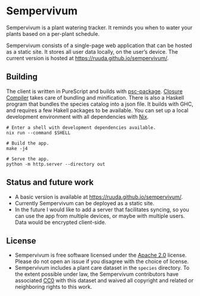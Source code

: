# Sempervivum

Sempervivum is a plant watering tracker. It reminds you when to water your
plants based on a per-plant schedule.

Sempervivum consists of a single-page web application that can be hosted as a
static site. It stores all user data locally, on the user’s device. The current
version is hosted at https://ruuda.github.io/sempervivum/.

## Building

The client is written in PureScript and builds with [psc-package][psc-package].
[Closure Compiler][closure] takes care of bundling and minification. There is
also a Haskell program that bundles the species catalog into a json file. It
builds with GHC, and requires a few Hakell packages to be available. You can set
up a local development environment with all dependencies with [Nix][nix].

    # Enter a shell with development dependencies available.
    nix run --command $SHELL

    # Build the app.
    make -j4

    # Serve the app.
    python -m http.server --directory out

## Status and future work

 * A basic version is available at https://ruuda.github.io/sempervivum/.
 * Currently Sempervivum can be deployed as a static site.
 * In the future I would like to add a server that facilitates syncing, so you
   can use the app from multiple devices, or maybe with multiple users. Data
   would be encrypted client-side.

## License

 * Sempervivum is free software licensed under the [Apache 2.0][apache2] license.
   Please do not open an issue if you disagree with the choice of license.
 * Sempervivum includes a plant care dataset in the `species` directory. To the
   extent possible under law, the Sempervivum contributors have associated
   [CC0][cc0] with this dataset and waived all copyright and related or
   neighboring rights to this work.

[closure]:     https://github.com/google/closure-compiler
[psc-package]: https://github.com/purescript/psc-package
[nix]:         https://nixos.org/nix/
[apache2]:     https://www.apache.org/licenses/LICENSE-2.0
[cc0]:         https://creativecommons.org/publicdomain/zero/1.0/
